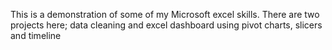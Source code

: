 This is a demonstration of some of my Microsoft excel skills.
There are two projects here; 
data cleaning and
excel dashboard using pivot charts, slicers and timeline
